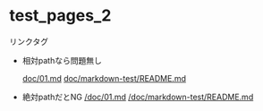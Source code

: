# test_pages_2

リンクタグ

- 相対pathなら問題無し

    [doc/01.md](doc/01.md)
    [doc/markdown-test/README.md](doc/markdown-test/README.md)
    <br>
- 絶対pathだとNG
    [/doc/01.md](/doc/01.md)
    [/doc/markdown-test/README.md](/doc/markdown-test/README.md)
